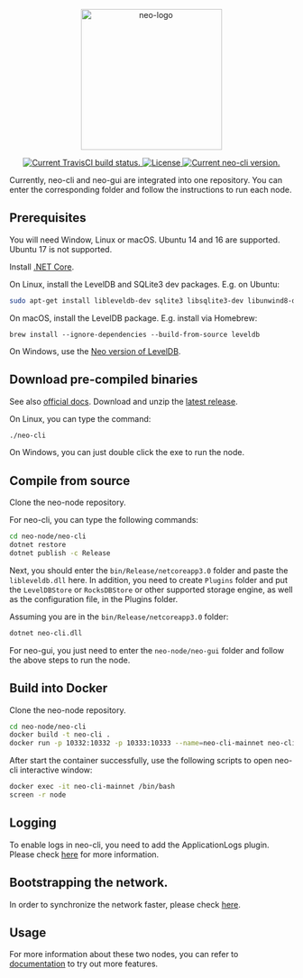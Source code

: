 <p align="center">
<a href="https://neo.org/">
      <img
      src="https://neo3.azureedge.net/images/logo%20files-dark.svg"
      width="250px" alt="neo-logo">
  </a>
</p>

<p align="center">      
  <a href="https://travis-ci.org/neo-project/neo-node">
    <img src="https://travis-ci.org/neo-project/neo-node.svg?branch=master" alt="Current TravisCI build status.">
  </a>
  <a href="https://github.com/neo-project/neo-node/blob/master/LICENSE">
    <img src="https://img.shields.io/badge/license-MIT-blue.svg" alt="License">
  </a>
  <a href="https://github.com/neo-project/neo-node/releases">
    <img src="https://badge.fury.io/gh/neo-project%2Fneo-node.svg" alt="Current neo-cli version.">
  </a>    
</p>

Currently, neo-cli and neo-gui are integrated into one repository. You can enter the corresponding folder and follow the instructions to run each node.

## Prerequisites

You will need Window, Linux or macOS. Ubuntu 14 and 16 are supported. Ubuntu 17 is not supported.

Install [.NET Core](https://www.microsoft.com/net/download/core).

On Linux, install the LevelDB and SQLite3 dev packages. E.g. on Ubuntu:

```sh
sudo apt-get install libleveldb-dev sqlite3 libsqlite3-dev libunwind8-dev
```

On macOS, install the LevelDB package. E.g. install via Homebrew:

```
brew install --ignore-dependencies --build-from-source leveldb
```

On Windows, use the [Neo version of LevelDB](https://github.com/neo-project/leveldb).

## Download pre-compiled binaries

See also [official docs](https://docs.neo.org/docs/en-us/node/introduction.html). Download and unzip the [latest release](https://github.com/neo-project/neo-node/releases).

On Linux, you can type the command:

```sh
./neo-cli
```

On Windows, you can just double click the exe to run the node.

## Compile from source

Clone the neo-node repository.

For neo-cli, you can type the following commands:

```sh
cd neo-node/neo-cli
dotnet restore
dotnet publish -c Release
```
Next, you should enter the `bin/Release/netcoreapp3.0` folder and paste the `libleveldb.dll` here. In addition, you need to create `Plugins` folder and put the `LevelDBStore` or `RocksDBStore` or other supported storage engine, as well as the configuration file, in the Plugins folder.

Assuming you are in the `bin/Release/netcoreapp3.0` folder:

```sh
dotnet neo-cli.dll 
```

For neo-gui, you just need to enter the `neo-node/neo-gui` folder and follow the above steps to run the node.

## Build into Docker

Clone the neo-node repository.

```sh
cd neo-node/neo-cli
docker build -t neo-cli .
docker run -p 10332:10332 -p 10333:10333 --name=neo-cli-mainnet neo-cli
```

After start the container successfully, use the following scripts to open neo-cli interactive window:

```sh
docker exec -it neo-cli-mainnet /bin/bash
screen -r node
```

## Logging

To enable logs in neo-cli, you need to add the ApplicationLogs plugin. Please check [here](https://github.com/neo-project/neo-modules.git) for more information.


## Bootstrapping the network.
In order to synchronize the network faster, please check [here](https://docs.neo.org/docs/en-us/node/syncblocks.html).


## Usage

For more information about these two nodes, you can refer to [documentation](https://docs.neo.org/docs/en-us/node/introduction.html) to try out more features. 

